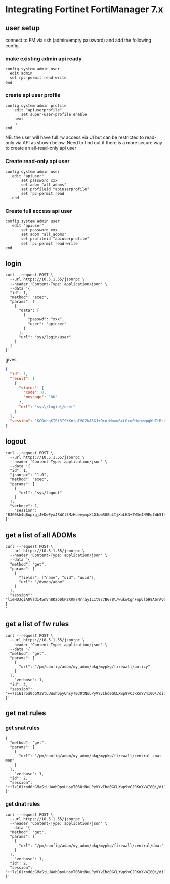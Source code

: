 # Integrating Fortinet FortiManager 7.x

## user setup

connect to FM via ssh (admin/empty password) and add the following config

### make existing admin api ready

```console
config system admin user
  edit admin
  set rpc-permit read-write
end
```

### create api user profile

```console
config system admin profile
    edit "apiuserprofile"
       set super-user-profile enable
    next
    n
end
```

NB: the user will have full rw access via UI but can be restricted to read-only via API as shown below.
Need to find out if there is a more secure way to create an all-read-only api user

### Create read-only api user
```console
config system admin user
   edit "apiuser"
       set password xxx
       set adom "all_adoms"             
       set profileid "apiuserprofile"
       set rpc-permit read
   end
```

### Create full access api user
```console
config system admin user
   edit "apiuser"
       set password xxx
       set adom "all_adoms"             
       set profileid "apiuserprofile"
       set rpc-permit read-write
end       
```

## login
```console
curl --request POST \
  --url https://10.5.1.55/jsonrpc \
  --header 'Content-Type: application/json' \
  --data '{
  "id": 1,
  "method": "exec",
  "params": [
    {
      "data": [
        {
          "passwd": "xxx", 
          "user": "apiuser"
        }
      ], 
      "url": "sys/login/user"
    }
  ]
}'
```

gives
```json
{
  "id": 1,
  "result": [
    {
      "status": {
        "code": 0,
        "message": "OK"
      },
      "url": "sys\/login\/user"
    }
  ],
  "session": "KCOuhqKTFt3ISXKntpIVO2kA5GJ+QcorMoxm8xLGru0HxrwwpgWuTtRcU8P9XCpbIRlDjjSv2+lzTYYIt1bSzw=="
}
```

## logout

```console
curl --request POST \
  --url https://10.5.1.55/jsonrpc \
  --header 'Content-Type: application/json' \
  --data '{
  "id": 1,
  "jsonrpc": "1.0", 
  "method": "exec",
  "params": [
    {
      "url": "sys/logout"
    }
  ],
  "verbose": 1,
	"session": "BJG0kh4qBopxgjJ+DwEyxJSWCl3MzHdeeympX4GJqw50EoLIjXoLH3+7W3e4N9EqtWb5IhGKBJugGKS6HQrDUg=="
}'
```

## get a list of all ADOMs

```console
curl --request POST \
  --url https://10.5.1.55/jsonrpc \
  --header 'Content-Type: application/json' \
  --data '{
  "method": "get",
  "params": [
    {
	  "fields": ["name", "oid", "uuid"],
      "url": "/dvmdb/adom"
    }
  ],
  "session": "lieHUJqiA0VldI45nVh8K2o0kP2XRm7NrrayIL1t977BG78\/wukwCgnFnpClbH9A6rAQbCPVjcGVFOw1VwULLQ=="
}
'
```

## get a list of fw rules

```console
curl --request POST \
  --url https://10.5.1.55/jsonrpc \
  --header 'Content-Type: application/json' \
  --data '{
  "method": "get",
  "params": [
    {
      "url": "/pm/config/adom/my_adom/pkg/mypkg/firewall/policy"
    }
  ],
	"verbose": 1,
  "id": 2,
  "session": "++7z161rod0cGMaStLUWohDpyUnsyT030tNuLPyVYvIhd0GCLXwp9vCJRKnYV4I0Q\/di1bSL3Wf7o8oNnWu6cw=="
}'
```

## get nat rules

### get snat rules
```console
{
  "method": "get",
  "params": [
    {
      "url": "/pm/config/adom/my_adom/pkg/mypkg/firewall/central-snat-map"
    }
  ],
	"verbose": 1,
  "id": 2,
  "session": "++7z161rod0cGMaStLUWohDpyUnsyT030tNuLPyVYvIhd0GCLXwp9vCJRKnYV4I0Q\/di1bSL3Wf7o8oNnWu6cw=="
}'
```
### get dnat rules

```console
curl --request POST \
  --url https://10.5.1.55/jsonrpc \
  --header 'Content-Type: application/json' \
  --data '{
  "method": "get",
  "params": [
    {
      "url": "/pm/config/adom/my_adom/pkg/mypkg/firewall/central/dnat"
    }
  ],
	"verbose": 1,
  "id": 2,
  "session": "++7z161rod0cGMaStLUWohDpyUnsyT030tNuLPyVYvIhd0GCLXwp9vCJRKnYV4I0Q\/di1bSL3Wf7o8oNnWu6cw=="
}'
```
